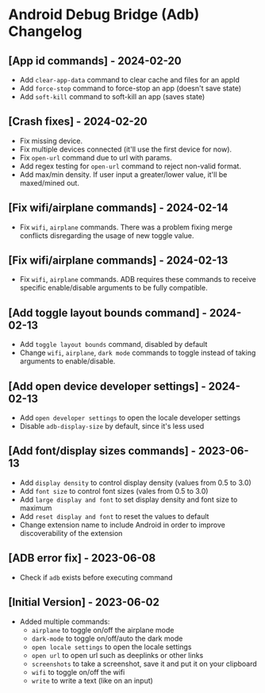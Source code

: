 # Android Debug Bridge (Adb) Changelog

## [App id commands] - 2024-02-20
- Add `clear-app-data` command to clear cache and files for an appId
- Add `force-stop` command to force-stop an app (doesn't save state)
- Add `soft-kill` command to soft-kill an app (saves state)

## [Crash fixes] - 2024-02-20
- Fix missing device.
- Fix multiple devices connected (it'll use the first device for now).
- Fix `open-url` command due to url with params.
- Add regex testing for `open-url` command to reject non-valid format.
- Add max/min density. If user input a greater/lower value, it'll be maxed/mined out.

## [Fix wifi/airplane commands] - 2024-02-14
- Fix `wifi`, `airplane` commands. There was a problem fixing merge conflicts disregarding the usage of new toggle value.

## [Fix wifi/airplane commands] - 2024-02-13
- Fix `wifi`, `airplane` commands. ADB requires these commands to receive specific enable/disable arguments to be fully compatible.

## [Add toggle layout bounds command] - 2024-02-13
- Add `toggle layout bounds` command, disabled by default
- Change `wifi`, `airplane`, `dark mode` commands to toggle instead of taking arguments to enable/disable.

## [Add open device developer settings] - 2024-02-13
- Add `open developer settings` to open the locale developer settings
- Disable `adb-display-size` by default, since it's less used

## [Add font/display sizes commands] - 2023-06-13
- Add `display density` to control display density (values from 0.5 to 3.0)
- Add `font size` to control font sizes (vales from 0.5 to 3.0)
- Add `large display and font` to set display density and font size to maximum
- Add `reset display and font` to reset the values to default
- Change extension name to include Android in order to improve discoverability of the extension

## [ADB error fix] - 2023-06-08

- Check if `adb` exists before executing command

## [Initial Version] - 2023-06-02

- Added multiple commands:
  - `airplane` to toggle on/off the airplane mode
  - `dark-mode` to toggle on/off/auto the dark mode
  - `open locale settings` to open the locale settings
  - `open url` to open url such as deeplinks or other links
  - `screenshots` to take a screenshot, save it and put it on your clipboard
  - `wifi` to toggle on/off the wifi
  - `write` to write a text (like on an input)
